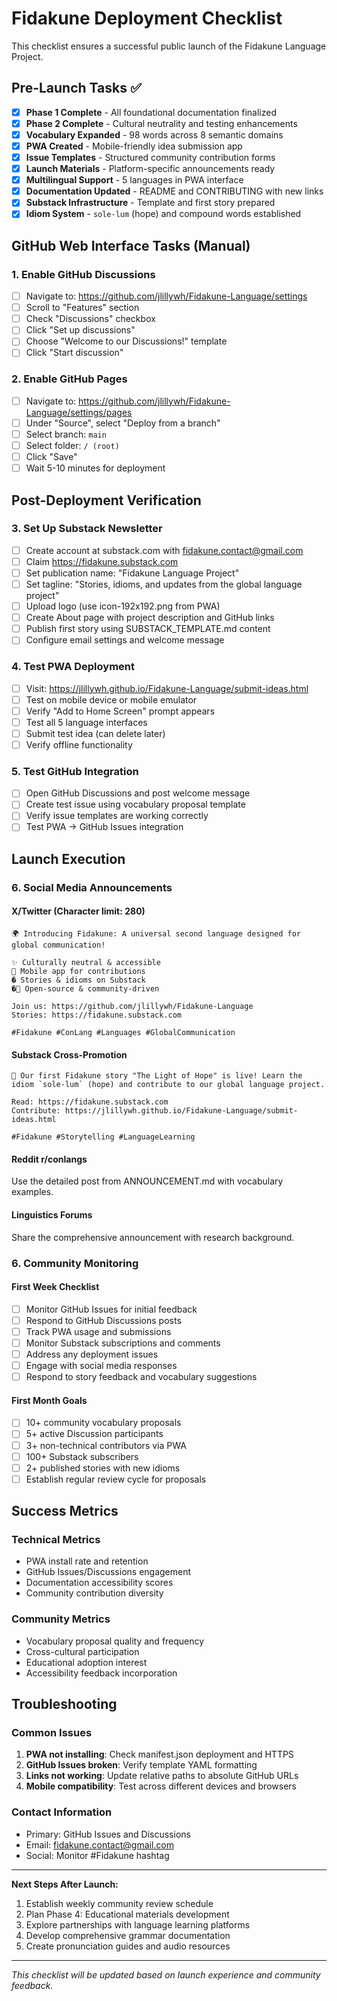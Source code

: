 # Fidakune Deployment Checklist

This checklist ensures a successful public launch of the Fidakune Language Project.

## Pre-Launch Tasks ✅

- [x] **Phase 1 Complete** - All foundational documentation finalized
- [x] **Phase 2 Complete** - Cultural neutrality and testing enhancements
- [x] **Vocabulary Expanded** - 98 words across 8 semantic domains
- [x] **PWA Created** - Mobile-friendly idea submission app
- [x] **Issue Templates** - Structured community contribution forms
- [x] **Launch Materials** - Platform-specific announcements ready
- [x] **Multilingual Support** - 5 languages in PWA interface
- [x] **Documentation Updated** - README and CONTRIBUTING with new links
- [x] **Substack Infrastructure** - Template and first story prepared
- [x] **Idiom System** - `sole-lum` (hope) and compound words established

## GitHub Web Interface Tasks (Manual)

### 1. Enable GitHub Discussions
- [ ] Navigate to: https://github.com/jlillywh/Fidakune-Language/settings
- [ ] Scroll to "Features" section
- [ ] Check "Discussions" checkbox
- [ ] Click "Set up discussions"
- [ ] Choose "Welcome to our Discussions!" template
- [ ] Click "Start discussion"

### 2. Enable GitHub Pages
- [ ] Navigate to: https://github.com/jlillywh/Fidakune-Language/settings/pages
- [ ] Under "Source", select "Deploy from a branch"
- [ ] Select branch: `main`
- [ ] Select folder: `/ (root)`
- [ ] Click "Save"
- [ ] Wait 5-10 minutes for deployment

## Post-Deployment Verification

### 3. Set Up Substack Newsletter
- [ ] Create account at substack.com with fidakune.contact@gmail.com
- [ ] Claim https://fidakune.substack.com
- [ ] Set publication name: "Fidakune Language Project"
- [ ] Set tagline: "Stories, idioms, and updates from the global language project"
- [ ] Upload logo (use icon-192x192.png from PWA)
- [ ] Create About page with project description and GitHub links
- [ ] Publish first story using SUBSTACK_TEMPLATE.md content
- [ ] Configure email settings and welcome message

### 4. Test PWA Deployment
- [ ] Visit: https://jlillywh.github.io/Fidakune-Language/submit-ideas.html
- [ ] Test on mobile device or mobile emulator
- [ ] Verify "Add to Home Screen" prompt appears
- [ ] Test all 5 language interfaces
- [ ] Submit test idea (can delete later)
- [ ] Verify offline functionality

### 5. Test GitHub Integration
- [ ] Open GitHub Discussions and post welcome message
- [ ] Create test issue using vocabulary proposal template
- [ ] Verify issue templates are working correctly
- [ ] Test PWA → GitHub Issues integration

## Launch Execution

### 6. Social Media Announcements

#### X/Twitter (Character limit: 280)
```
🌍 Introducing Fidakune: A universal second language designed for global communication! 

✨ Culturally neutral & accessible
📱 Mobile app for contributions
� Stories & idioms on Substack
�🔗 Open-source & community-driven

Join us: https://github.com/jlillywh/Fidakune-Language
Stories: https://fidakune.substack.com

#Fidakune #ConLang #Languages #GlobalCommunication
```

#### Substack Cross-Promotion
```
📖 Our first Fidakune story "The Light of Hope" is live! Learn the idiom `sole-lum` (hope) and contribute to our global language project.

Read: https://fidakune.substack.com
Contribute: https://jlillywh.github.io/Fidakune-Language/submit-ideas.html

#Fidakune #Storytelling #LanguageLearning
```

#### Reddit r/conlangs
Use the detailed post from ANNOUNCEMENT.md with vocabulary examples.

#### Linguistics Forums
Share the comprehensive announcement with research background.

### 6. Community Monitoring

#### First Week Checklist
- [ ] Monitor GitHub Issues for initial feedback
- [ ] Respond to GitHub Discussions posts
- [ ] Track PWA usage and submissions
- [ ] Monitor Substack subscriptions and comments
- [ ] Address any deployment issues
- [ ] Engage with social media responses
- [ ] Respond to story feedback and vocabulary suggestions

#### First Month Goals
- [ ] 10+ community vocabulary proposals
- [ ] 5+ active Discussion participants
- [ ] 3+ non-technical contributors via PWA
- [ ] 100+ Substack subscribers
- [ ] 2+ published stories with new idioms
- [ ] Establish regular review cycle for proposals

## Success Metrics

### Technical Metrics
- PWA install rate and retention
- GitHub Issues/Discussions engagement
- Documentation accessibility scores
- Community contribution diversity

### Community Metrics
- Vocabulary proposal quality and frequency
- Cross-cultural participation
- Educational adoption interest
- Accessibility feedback incorporation

## Troubleshooting

### Common Issues
1. **PWA not installing**: Check manifest.json deployment and HTTPS
2. **GitHub Issues broken**: Verify template YAML formatting
3. **Links not working**: Update relative paths to absolute GitHub URLs
4. **Mobile compatibility**: Test across different devices and browsers

### Contact Information
- Primary: GitHub Issues and Discussions
- Email: fidakune.contact@gmail.com
- Social: Monitor #Fidakune hashtag

---

**Next Steps After Launch:**
1. Establish weekly community review schedule
2. Plan Phase 4: Educational materials development
3. Explore partnerships with language learning platforms
4. Develop comprehensive grammar documentation
5. Create pronunciation guides and audio resources

---

*This checklist will be updated based on launch experience and community feedback.*
